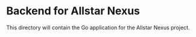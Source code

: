# Backend for Allstar Nexus

This directory will contain the Go application for the Allstar Nexus project.
